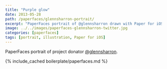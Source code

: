 ```yaml
---
title: "Purple glow"
date: 2013-05-28
path: /paperfaces/glennsharron-portrait/
excerpt: "PaperFaces portrait of @glennsharron drawn with Paper for iOS on an iPad."
image: ../../images/paperfaces-glennsharron-twitter.jpg
categories: [paperfaces]
tags: [portrait, illustration, Paper for iOS]
---
```


PaperFaces portrait of project donator [@glennsharron](https://twitter.com/glennsharron).

{% include_cached boilerplate/paperfaces.md %}
